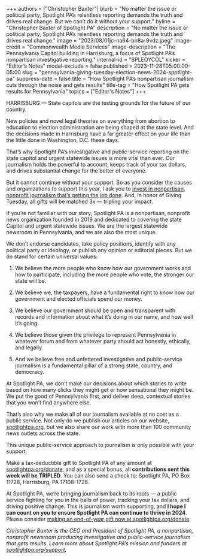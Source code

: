 +++
authors = ["Christopher Baxter"]
blurb = "No matter the issue or political party, Spotlight PA’s relentless reporting demands the truth and drives real change. But we can’t do it without your support."
byline = "Christopher Baxter of Spotlight PA"
description = "No matter the issue or political party, Spotlight PA’s relentless reporting demands the truth and drives real change."
image = "2023/08/01jc-na64-bn8a-9vdz.jpeg"
image-credit = "Commonwealth Media Services"
image-description = "The Pennsylvania Capitol building in Harrisburg, a focus of Spotlight PA’s nonpartisan investigative reporting."
internal-id = "SPLEOYCOL"
kicker = "Editor’s Notes"
modal-exclude = false
published = 2023-11-28T05:00:00-05:00
slug = "pennsylvania-giving-tuesday-election-news-2024-spotlight-pa"
suppress-date = false
title = "How Spotlight PA’s nonpartisan journalism cuts through the noise and gets results"
title-tag = "How Spotlight PA gets results for Pennsylvania"
topics = ["Editor's Notes"]
+++

HARRISBURG — State capitols are the testing grounds for the future of our country.

New policies and novel legal theories on everything from abortion to education to election administration are being shaped at the state level. And the decisions made in Harrisburg have a far greater effect on your life than the little done in Washington, D.C. these days.

That’s why Spotlight PA’s investigative and public-service reporting on the state capitol and urgent statewide issues is more vital than ever. Our journalism holds the powerful to account, keeps track of your tax dollars, and drives substantial change for the better of everyone.

But it cannot continue without your support. So as you consider the causes and organizations to support this year, I ask you to <a href="http://spotlightpa.fundjournalism.org/donate?campaign=701Dn000000YgpAIAS">invest in nonpartisan, nonprofit journalism that’s getting the job done</a>. And, in honor of Giving Tuesday, all gifts will be matched 3x — tripling your impact.

<script src="https://www.spotlightpa.org/embed.js" async></script><div data-spl-embed-version="1" data-spl-src="https://www.spotlightpa.org/embeds/donate/?eyebrow_text=SUPPORT%20SPOTLIGHT%20PA&cta_text=YES%2C%20I%20WANT%20TO%20CONTRIBUTE&teaser_text=The%20future%20of%20Spotlight%20PA%20depends%20on%20your%20support.%20Make%20a%20tax-deductible%20gift%20now%20to%20ensure%20this%20vital%20journalism%20can%20continue%20in%202024.%20As%20a%20special%20bonus%2C%20%3Cb%3Eall%20gifts%20will%20be%20TRIPLED."></div>

If you’re not familiar with our story, Spotlight PA is a nonpartisan, nonprofit news organization founded in 2019 and dedicated to covering the state Capitol and urgent statewide issues. We are the largest statewide newsroom in Pennsylvania, and we are also the most unique.

We don’t endorse candidates, take policy positions, identify with any political party or ideology, or publish any opinion or editorial pieces. But we do stand for certain universal values:

1. We believe the more people who know how our government works and how to participate, including the more people who vote, the stronger our state will be.

2. We believe we, the taxpayers, have a fundamental right to know how our government and elected officials spend our money.

3. We believe our government should be open and transparent with records and information about what it’s doing in our name, and how well it’s going.

4. We believe those given the privilege to represent Pennsylvania in whatever forum and from whatever party should act honestly, ethically, and legally.

5. And we believe free and unfettered investigative and public-service journalism is a fundamental pillar of a strong state, country, and democracy.

At Spotlight PA, we don’t make our decisions about which stories to write based on how many clicks they might get or how sensational they might be. We put the good of Pennsylvania first, and deliver deep, contextual stories that you won’t find anywhere else.

That’s also why we make all of our journalism available at no cost as a public service. Not only do we publish our articles on our website, <a href="https://www.spotlightpa.org">spotlightpa.org</a>, but we also share our work with more than 100 community news outlets across the state.

This unique public-service approach to journalism is only possible with your support.

Make a tax-deductible gift to Spotlight PA of any amount at <a href="http://spotlightpa.fundjournalism.org/donate?campaign=701Dn000000YgpAIAS">spotlightpa.org/donate</a>, and as a special bonus, all <strong>contributions sent this week will be TRIPLED</strong>. You can also send a check to: Spotlight PA, PO Box 11728, Harrisburg, PA 17108-1728.

At Spotlight PA, we’re bringing journalism back to its roots — a public service fighting for you in the halls of power, tracking your tax dollars, and driving positive change. This is journalism worth supporting, and <strong>I hope I can count on you to ensure Spotlight PA can continue to thrive in 2024</strong>. Please consider <a href="http://spotlightpa.fundjournalism.org/donate?campaign=701Dn000000YgpAIAS">making an end-of-year gift now at spotlightpa.org/donate</a>.

<em>Christopher Baxter is the CEO and President of Spotlight PA, a nonpartisan, nonprofit newsroom producing investigative and public-service journalism that gets results. Learn more about Spotlight PA’s mission and funders at </em><a href="https://www.spotlightpa.org/support"><em>spotlightpa.org/support</em></a><em>.</em>

